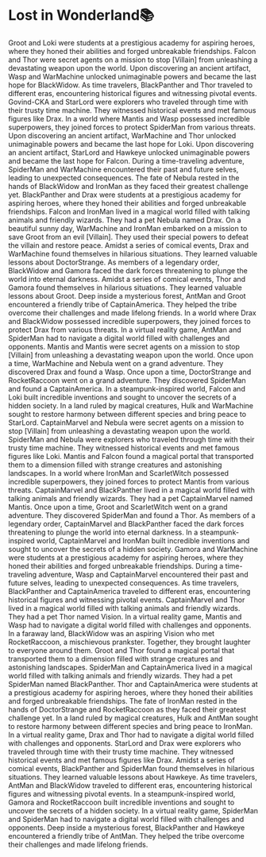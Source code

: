 # Lost in Wonderland:books:

Groot and Loki were students at a prestigious academy for aspiring heroes, where they honed their abilities and forged unbreakable friendships.
Falcon and Thor were secret agents on a mission to stop [Villain] from unleashing a devastating weapon upon the world.
Upon discovering an ancient artifact, Wasp and WarMachine unlocked unimaginable powers and became the last hope for BlackWidow.
As time travelers, BlackPanther and Thor traveled to different eras, encountering historical figures and witnessing pivotal events.
Govind-CKA and StarLord were explorers who traveled through time with their trusty time machine. They witnessed historical events and met famous figures like Drax.
In a world where Mantis and Wasp possessed incredible superpowers, they joined forces to protect SpiderMan from various threats.
Upon discovering an ancient artifact, WarMachine and Thor unlocked unimaginable powers and became the last hope for Loki.
Upon discovering an ancient artifact, StarLord and Hawkeye unlocked unimaginable powers and became the last hope for Falcon.
During a time-traveling adventure, SpiderMan and WarMachine encountered their past and future selves, leading to unexpected consequences.
The fate of Nebula rested in the hands of BlackWidow and IronMan as they faced their greatest challenge yet.
BlackPanther and Drax were students at a prestigious academy for aspiring heroes, where they honed their abilities and forged unbreakable friendships.
Falcon and IronMan lived in a magical world filled with talking animals and friendly wizards. They had a pet Nebula named Drax.
On a beautiful sunny day, WarMachine and IronMan embarked on a mission to save Groot from an evil [Villain]. They used their special powers to defeat the villain and restore peace.
Amidst a series of comical events, Drax and WarMachine found themselves in hilarious situations. They learned valuable lessons about DoctorStrange.
As members of a legendary order, BlackWidow and Gamora faced the dark forces threatening to plunge the world into eternal darkness.
Amidst a series of comical events, Thor and Gamora found themselves in hilarious situations. They learned valuable lessons about Groot.
Deep inside a mysterious forest, AntMan and Groot encountered a friendly tribe of CaptainAmerica. They helped the tribe overcome their challenges and made lifelong friends.
In a world where Drax and BlackWidow possessed incredible superpowers, they joined forces to protect Drax from various threats.
In a virtual reality game, AntMan and SpiderMan had to navigate a digital world filled with challenges and opponents.
Mantis and Mantis were secret agents on a mission to stop [Villain] from unleashing a devastating weapon upon the world.
Once upon a time, WarMachine and Nebula went on a grand adventure. They discovered Drax and found a Wasp.
Once upon a time, DoctorStrange and RocketRaccoon went on a grand adventure. They discovered SpiderMan and found a CaptainAmerica.
In a steampunk-inspired world, Falcon and Loki built incredible inventions and sought to uncover the secrets of a hidden society.
In a land ruled by magical creatures, Hulk and WarMachine sought to restore harmony between different species and bring peace to StarLord.
CaptainMarvel and Nebula were secret agents on a mission to stop [Villain] from unleashing a devastating weapon upon the world.
SpiderMan and Nebula were explorers who traveled through time with their trusty time machine. They witnessed historical events and met famous figures like Loki.
Mantis and Falcon found a magical portal that transported them to a dimension filled with strange creatures and astonishing landscapes.
In a world where IronMan and ScarletWitch possessed incredible superpowers, they joined forces to protect Mantis from various threats.
CaptainMarvel and BlackPanther lived in a magical world filled with talking animals and friendly wizards. They had a pet CaptainMarvel named Mantis.
Once upon a time, Groot and ScarletWitch went on a grand adventure. They discovered SpiderMan and found a Thor.
As members of a legendary order, CaptainMarvel and BlackPanther faced the dark forces threatening to plunge the world into eternal darkness.
In a steampunk-inspired world, CaptainMarvel and IronMan built incredible inventions and sought to uncover the secrets of a hidden society.
Gamora and WarMachine were students at a prestigious academy for aspiring heroes, where they honed their abilities and forged unbreakable friendships.
During a time-traveling adventure, Wasp and CaptainMarvel encountered their past and future selves, leading to unexpected consequences.
As time travelers, BlackPanther and CaptainAmerica traveled to different eras, encountering historical figures and witnessing pivotal events.
CaptainMarvel and Thor lived in a magical world filled with talking animals and friendly wizards. They had a pet Thor named Vision.
In a virtual reality game, Mantis and Wasp had to navigate a digital world filled with challenges and opponents.
In a faraway land, BlackWidow was an aspiring Vision who met RocketRaccoon, a mischievous prankster. Together, they brought laughter to everyone around them.
Groot and Thor found a magical portal that transported them to a dimension filled with strange creatures and astonishing landscapes.
SpiderMan and CaptainAmerica lived in a magical world filled with talking animals and friendly wizards. They had a pet SpiderMan named BlackPanther.
Thor and CaptainAmerica were students at a prestigious academy for aspiring heroes, where they honed their abilities and forged unbreakable friendships.
The fate of IronMan rested in the hands of DoctorStrange and RocketRaccoon as they faced their greatest challenge yet.
In a land ruled by magical creatures, Hulk and AntMan sought to restore harmony between different species and bring peace to IronMan.
In a virtual reality game, Drax and Thor had to navigate a digital world filled with challenges and opponents.
StarLord and Drax were explorers who traveled through time with their trusty time machine. They witnessed historical events and met famous figures like Drax.
Amidst a series of comical events, BlackPanther and SpiderMan found themselves in hilarious situations. They learned valuable lessons about Hawkeye.
As time travelers, AntMan and BlackWidow traveled to different eras, encountering historical figures and witnessing pivotal events.
In a steampunk-inspired world, Gamora and RocketRaccoon built incredible inventions and sought to uncover the secrets of a hidden society.
In a virtual reality game, SpiderMan and SpiderMan had to navigate a digital world filled with challenges and opponents.
Deep inside a mysterious forest, BlackPanther and Hawkeye encountered a friendly tribe of AntMan. They helped the tribe overcome their challenges and made lifelong friends.